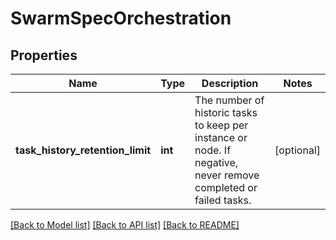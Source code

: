 # SwarmSpecOrchestration

## Properties
Name | Type | Description | Notes
------------ | ------------- | ------------- | -------------
**task_history_retention_limit** | **int** | The number of historic tasks to keep per instance or node. If negative, never remove completed or failed tasks. | [optional] 

[[Back to Model list]](../README.md#documentation-for-models) [[Back to API list]](../README.md#documentation-for-api-endpoints) [[Back to README]](../README.md)


